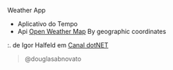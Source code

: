 Weather App
- Aplicativo do Tempo
- Api [Open Weather Map](https://openweathermap.org/) By geographic coordinates<br/>

:. de Igor Halfeld em [Canal dotNET](https://www.youtube.com/watch?v=C_6vfcGcHHI)

>@douglasabnovato